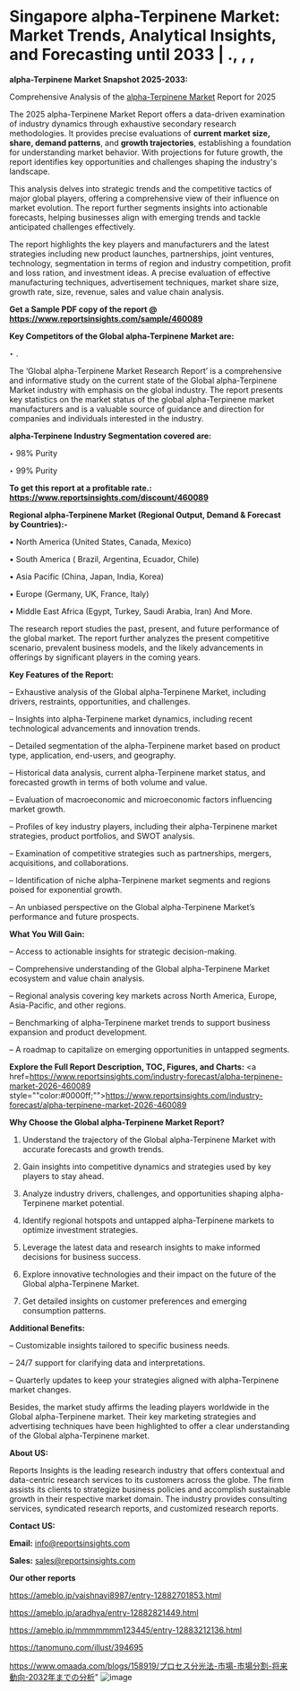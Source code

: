 # Singapore alpha-Terpinene Market: Market Trends, Analytical Insights, and Forecasting until 2033 | ., , , 

<strong>alpha-Terpinene Market Snapshot 2025-2033:</strong>

Comprehensive Analysis of the <a href=https://www.reportsinsights.com/sample/460089>alpha-Terpinene Market</a> Report for 2025

The 2025 alpha-Terpinene Market Report offers a data-driven examination of industry dynamics through exhaustive secondary research methodologies. It provides precise evaluations of <strong>current market size, share, demand patterns</strong>, and <strong>growth trajectories</strong>, establishing a foundation for understanding market behavior. With projections for future growth, the report identifies key opportunities and challenges shaping the industry's landscape.

This analysis delves into strategic trends and the competitive tactics of major global players, offering a comprehensive view of their influence on market evolution. The report further segments insights into actionable forecasts, helping businesses align with emerging trends and tackle anticipated challenges effectively.

The report highlights the key players and manufacturers and the latest strategies including new product launches, partnerships, joint ventures, technology, segmentation in terms of region and industry competition, profit and loss ration, and investment ideas. A precise evaluation of effective manufacturing techniques, advertisement techniques, market share size, growth rate, size, revenue, sales and value chain analysis.

<strong>Get a Sample PDF copy of the report @ <a href=https://www.reportsinsights.com/sample/460089 style=color:#0000ff;>https://www.reportsinsights.com/sample/460089</a></strong>

<strong>Key Competitors of the Global alpha-Terpinene Market are:</strong>

‣ .

The ‘Global alpha-Terpinene Market Research Report’ is a comprehensive and informative study on the current state of the Global alpha-Terpinene Market industry with emphasis on the global industry. The report presents key statistics on the market status of the global alpha-Terpinene market manufacturers and is a valuable source of guidance and direction for companies and individuals interested in the industry.

<strong>alpha-Terpinene Industry Segmentation covered are:</strong>

‣ 98% Purity

‣ 99% Purity

<strong>To get this report at a profitable rate.: <a href=https://www.reportsinsights.com/discount/460089 style=color:#0000ff;>https://www.reportsinsights.com/discount/460089</a></strong>

<strong>Regional alpha-Terpinene Market (Regional Output, Demand &amp; Forecast by Countries):-</strong>

• North America (United States, Canada, Mexico)

• South America ( Brazil, Argentina, Ecuador, Chile)

• Asia Pacific (China, Japan, India, Korea)

• Europe (Germany, UK, France, Italy)

• Middle East Africa (Egypt, Turkey, Saudi Arabia, Iran) And More.

The research report studies the past, present, and future performance of the global market. The report further analyzes the present competitive scenario, prevalent business models, and the likely advancements in offerings by significant players in the coming years.

<strong>Key Features of the Report:</strong>

– Exhaustive analysis of the Global alpha-Terpinene Market, including drivers, restraints, opportunities, and challenges.

– Insights into alpha-Terpinene market dynamics, including recent technological advancements and innovation trends.

– Detailed segmentation of the alpha-Terpinene market based on product type, application, end-users, and geography.

– Historical data analysis, current alpha-Terpinene market status, and forecasted growth in terms of both volume and value.

– Evaluation of macroeconomic and microeconomic factors influencing market growth.

– Profiles of key industry players, including their alpha-Terpinene market strategies, product portfolios, and SWOT analysis.

– Examination of competitive strategies such as partnerships, mergers, acquisitions, and collaborations.

– Identification of niche alpha-Terpinene market segments and regions poised for exponential growth.

– An unbiased perspective on the Global alpha-Terpinene Market’s performance and future prospects.

<strong>What You Will Gain:</strong>

– Access to actionable insights for strategic decision-making.

– Comprehensive understanding of the Global alpha-Terpinene Market ecosystem and value chain analysis.

– Regional analysis covering key markets across North America, Europe, Asia-Pacific, and other regions.

– Benchmarking of alpha-Terpinene market trends to support business expansion and product development.

– A roadmap to capitalize on emerging opportunities in untapped segments.

<strong>Explore the Full Report Description, TOC, Figures, and Charts:</strong>
<a href=https://www.reportsinsights.com/industry-forecast/alpha-terpinene-market-2026-460089 style=""color:#0000ff;"">https://www.reportsinsights.com/industry-forecast/alpha-terpinene-market-2026-460089</a>

<strong>Why Choose the Global alpha-Terpinene Market Report?</strong>

1. Understand the trajectory of the Global alpha-Terpinene Market with accurate forecasts and growth trends.

2. Gain insights into competitive dynamics and strategies used by key players to stay ahead.

3. Analyze industry drivers, challenges, and opportunities shaping alpha-Terpinene market potential.

4. Identify regional hotspots and untapped alpha-Terpinene markets to optimize investment strategies.

5. Leverage the latest data and research insights to make informed decisions for business success.

6. Explore innovative technologies and their impact on the future of the Global alpha-Terpinene Market.

7. Get detailed insights on customer preferences and emerging consumption patterns.

<strong>Additional Benefits:</strong>

– Customizable insights tailored to specific business needs.

– 24/7 support for clarifying data and interpretations.

– Quarterly updates to keep your strategies aligned with alpha-Terpinene market changes.

Besides, the market study affirms the leading players worldwide in the Global alpha-Terpinene market. Their key marketing strategies and advertising techniques have been highlighted to offer a clear understanding of the Global alpha-Terpinene market.

<strong><strong>About US</strong>:</strong>

Reports Insights is the leading research industry that offers contextual and data-centric research services to its customers across the globe. The firm assists its clients to strategize business policies and accomplish sustainable growth in their respective market domain. The industry provides consulting services, syndicated research reports, and customized research reports.

<strong>Contact US:</strong>

<p class=><b>Email:</b> <a href=mailto:info@reportsinsights.com>info@reportsinsights.com</a></p>
<p class=><b>Sales:</b> <a href=mailto:sales@reportsinsights.com>sales@reportsinsights.com</a></p>

<strong>Our other reports</strong>

<a href=https://ameblo.jp/vaishnavi8987/entry-12882701853.html>https://ameblo.jp/vaishnavi8987/entry-12882701853.html</a>

<a href=https://ameblo.jp/aradhya/entry-12882821449.html>https://ameblo.jp/aradhya/entry-12882821449.html</a>

<a href=https://ameblo.jp/mmmmmmm123445/entry-12883212136.html>https://ameblo.jp/mmmmmmm123445/entry-12883212136.html</a>

<a href=https://tanomuno.com/illust/394695>https://tanomuno.com/illust/394695</a>

<a href=https://www.omaada.com/blogs/158919/プロセス分光法-市場-市場分割-将来動向-2032年までの分析>https://www.omaada.com/blogs/158919/プロセス分光法-市場-市場分割-将来動向-2032年までの分析</a>"
![image](https://github.com/user-attachments/assets/5848a681-0ccd-4c67-868d-5833e8ed5207)
